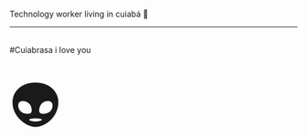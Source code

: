 <br/>
Technology worker living in cuiabá 👷
<hr>
<br/>
#Cuiabrasa i love you <br>
<br/>
<span style='font-size:100px;'>&#128125;</span>